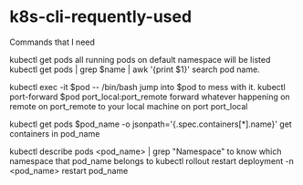 # k8s-cli-requently-used
Commands that I need

kubectl get pods all running pods on default namespace will be listed
kubectl get pods | grep $name | awk '{print $1}' search pod name.

kubectl exec -it $pod -- /bin/bash jump into $pod to mess with it.
kubectl port-forward $pod port_local:port_remote forward whatever happening on remote on port_remote to your local machine on port port_local

kubectl get pods $pod_name -o jsonpath='{.spec.containers[*].name}' get containers in pod_name

kubectl describe pods <pod_name> | grep "Namespace" to know which namespace that pod_name belongs to
kubectl rollout restart deployment -n <namespace> <pod_name> restart pod_name
